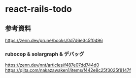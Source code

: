 # react-rails-todo

## 参考資料

https://zenn.dev/prune/books/0d7d6e3c5f0496<br>

### rubocop & solargraph & デバッグ

https://zenn.dev/nnt/articles/f487e07dd744d0<br>
https://qiita.com/nakazawaken1/items/f442e8c25f3025f8147f<br>
